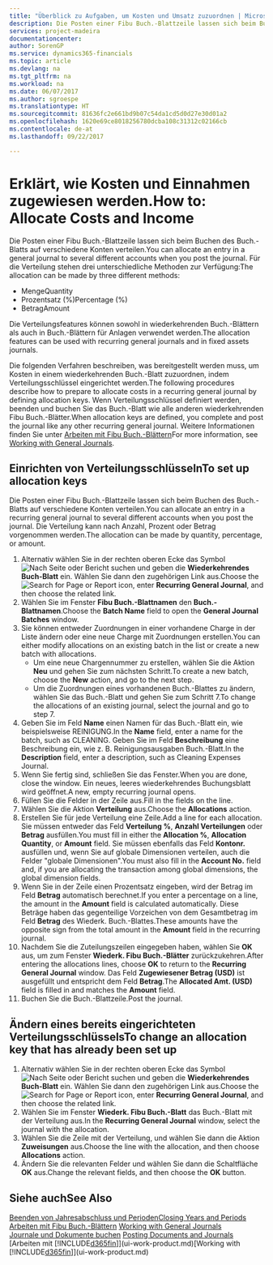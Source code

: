 ```yaml
---
title: "Überblick zu Aufgaben, um Kosten und Umsatz zuzuordnen | Microsoft Docs"
description: Die Posten einer Fibu Buch.-Blattzeile lassen sich beim Buchen des Buch.-Blatts auf verschiedene Konten verteilen.
services: project-madeira
documentationcenter: 
author: SorenGP
ms.service: dynamics365-financials
ms.topic: article
ms.devlang: na
ms.tgt_pltfrm: na
ms.workload: na
ms.date: 06/07/2017
ms.author: sgroespe
ms.translationtype: HT
ms.sourcegitcommit: 81636fc2e661bd9b07c54da1cd5d0d27e30d01a2
ms.openlocfilehash: 1620e69ce8018256780dcba108c31312c02166cb
ms.contentlocale: de-at
ms.lasthandoff: 09/22/2017

---
```

# <a name="how-to-allocate-costs-and-income"></a><span data-ttu-id="41834-103">Erklärt, wie Kosten und Einnahmen zugewiesen werden.</span><span class="sxs-lookup"><span data-stu-id="41834-103">How to: Allocate Costs and Income</span></span>
<span data-ttu-id="41834-104">Die Posten einer Fibu Buch.-Blattzeile lassen sich beim Buchen des Buch.-Blatts auf verschiedene Konten verteilen.</span><span class="sxs-lookup"><span data-stu-id="41834-104">You can allocate an entry in a general journal to several different accounts when you post the journal.</span></span> <span data-ttu-id="41834-105">Für die Verteilung stehen drei unterschiedliche Methoden zur Verfügung:</span><span class="sxs-lookup"><span data-stu-id="41834-105">The allocation can be made by three different methods:</span></span>

* <span data-ttu-id="41834-106">Menge</span><span class="sxs-lookup"><span data-stu-id="41834-106">Quantity</span></span>
* <span data-ttu-id="41834-107">Prozentsatz (%)</span><span class="sxs-lookup"><span data-stu-id="41834-107">Percentage (%)</span></span>
* <span data-ttu-id="41834-108">Betrag</span><span class="sxs-lookup"><span data-stu-id="41834-108">Amount</span></span>

<span data-ttu-id="41834-109">Die Verteilungsfeatures können sowohl in wiederkehrenden Buch.-Blättern als auch in Buch.-Blättern für Anlagen verwendet werden.</span><span class="sxs-lookup"><span data-stu-id="41834-109">The allocation features can be used with recurring general journals and in fixed assets journals.</span></span>
<!--You can also distribute the cost or revenue of a line to an intercompany partner when you post a sales or purchase document. When you post the document, a line will be posted in your general journal, and a corresponding line will be created in the intercompany outbox.-->

<span data-ttu-id="41834-110">Die folgenden Verfahren beschreiben, was bereitgestellt werden muss, um Kosten in einem wiederkehrenden Buch.-Blatt zuzuordnen, indem Verteilungsschlüssel eingerichtet werden.</span><span class="sxs-lookup"><span data-stu-id="41834-110">The following procedures describe how to prepare to allocate costs in a recurring general journal by defining allocation keys.</span></span> <span data-ttu-id="41834-111">Wenn Verteilungsschlüssel definiert werden, beenden und buchen Sie das Buch.-Blatt wie alle anderen wiederkehrenden Fibu Buch.-Blätter.</span><span class="sxs-lookup"><span data-stu-id="41834-111">When allocation keys are defined, you complete and post the journal like any other recurring general journal.</span></span> <span data-ttu-id="41834-112">Weitere Informationen finden Sie unter [Arbeiten mit Fibu Buch.-Blättern](ui-work-general-journals.md)</span><span class="sxs-lookup"><span data-stu-id="41834-112">For more information, see [Working with General Journals](ui-work-general-journals.md).</span></span>

## <a name="to-set-up-allocation-keys"></a><span data-ttu-id="41834-113">Einrichten von Verteilungsschlüsseln</span><span class="sxs-lookup"><span data-stu-id="41834-113">To set up allocation keys</span></span>
<span data-ttu-id="41834-114">Die Posten einer Fibu Buch.-Blattzeile lassen sich beim Buchen des Buch.-Blatts auf verschiedene Konten verteilen.</span><span class="sxs-lookup"><span data-stu-id="41834-114">You can allocate an entry in a recurring general journal to several different accounts when you post the journal.</span></span> <span data-ttu-id="41834-115">Die Verteilung kann nach Anzahl, Prozent oder Betrag vorgenommen werden.</span><span class="sxs-lookup"><span data-stu-id="41834-115">The allocation can be made by quantity, percentage, or amount.</span></span>
1. <span data-ttu-id="41834-116">Alternativ wählen Sie in der rechten oberen Ecke das Symbol ![Nach Seite oder Bericht suchen](media/ui-search/search_small.png "Nach Seite oder Bericht suchen") und geben die **Wiederkehrendes Buch-Blatt** ein. Wählen Sie dann den zugehörigen Link aus.</span><span class="sxs-lookup"><span data-stu-id="41834-116">Choose the ![Search for Page or Report](media/ui-search/search_small.png "Search for Page or Report icon") icon, enter **Recurring General Journal**, and then choose the related link.</span></span>
2. <span data-ttu-id="41834-117">Wählen Sie im Fenster **Fibu Buch.-Blattnamen** den **Buch.-Blattnamen**.</span><span class="sxs-lookup"><span data-stu-id="41834-117">Choose the **Batch Name** field to open the **General Journal Batches** window.</span></span>
3. <span data-ttu-id="41834-118">Sie können entweder Zuordnungen in einer vorhandene Charge in der Liste ändern oder eine neue Charge mit Zuordnungen erstellen.</span><span class="sxs-lookup"><span data-stu-id="41834-118">You can either modify allocations on an existing batch in the list or create a new batch with allocations.</span></span>
   * <span data-ttu-id="41834-119">Um eine neue Chargennummer zu erstellen, wählen Sie die Aktion **Neu** und gehen Sie zum nächsten Schritt.</span><span class="sxs-lookup"><span data-stu-id="41834-119">To create a new batch, choose the **New** action, and go to the next step.</span></span>
   * <span data-ttu-id="41834-120">Um die Zuordnungen eines vorhandenen Buch.-Blattes zu ändern, wählen Sie das Buch.-Blatt und gehen Sie zum Schritt 7.</span><span class="sxs-lookup"><span data-stu-id="41834-120">To change the allocations of an existing journal, select the journal and go to step 7.</span></span>    
4. <span data-ttu-id="41834-121">Geben Sie im Feld **Name** einen Namen für das Buch.-Blatt ein, wie beispielsweise REINIGUNG.</span><span class="sxs-lookup"><span data-stu-id="41834-121">In the **Name** field, enter a name for the batch, such as CLEANING.</span></span> <span data-ttu-id="41834-122">Geben Sie im Feld **Beschreibung** eine Beschreibung ein, wie z. B. Reinigungsausgaben Buch.-Blatt.</span><span class="sxs-lookup"><span data-stu-id="41834-122">In the **Description** field, enter a description, such as Cleaning Expenses Journal.</span></span>
5. <span data-ttu-id="41834-123">Wenn Sie fertig sind, schließen Sie das Fenster.</span><span class="sxs-lookup"><span data-stu-id="41834-123">When you are done, close the window.</span></span> <span data-ttu-id="41834-124">Ein neues, leeres wiederkehrendes Buchungsblatt wird geöffnet.</span><span class="sxs-lookup"><span data-stu-id="41834-124">A new, empty recurring journal opens.</span></span>
6. <span data-ttu-id="41834-125">Füllen Sie die Felder in der Zeile aus.</span><span class="sxs-lookup"><span data-stu-id="41834-125">Fill in the fields on the line.</span></span>
7. <span data-ttu-id="41834-126">Wählen Sie die Aktion **Verteilung** aus.</span><span class="sxs-lookup"><span data-stu-id="41834-126">Choose the **Allocations** action.</span></span>
8. <span data-ttu-id="41834-127">Erstellen Sie für jede Verteilung eine Zeile.</span><span class="sxs-lookup"><span data-stu-id="41834-127">Add a line for each allocation.</span></span> <span data-ttu-id="41834-128">Sie müssen entweder das Feld **Verteilung %**, **Anzahl Verteilungen** oder **Betrag** ausfüllen.</span><span class="sxs-lookup"><span data-stu-id="41834-128">You must fill in either the **Allocation %**, **Allocation Quantity**, or **Amount** field.</span></span> <span data-ttu-id="41834-129">Sie müssen ebenfalls das Feld **Kontonr.** ausfüllen und, wenn Sie auf globale Dimensionen verteilen, auch die Felder "globale Dimensionen".</span><span class="sxs-lookup"><span data-stu-id="41834-129">You must also fill in the **Account No.** field and, if you are allocating the transaction among global dimensions, the global dimension fields.</span></span>
9. <span data-ttu-id="41834-130">Wenn Sie in der Zeile einen Prozentsatz eingeben, wird der Betrag im Feld **Betrag** automatisch berechnet.</span><span class="sxs-lookup"><span data-stu-id="41834-130">If you enter a percentage on a line, the amount in the **Amount** field is calculated automatically.</span></span> <span data-ttu-id="41834-131">Diese Beträge haben das gegenteilige Vorzeichen von dem Gesamtbetrag im Feld **Betrag** des Wiederk. Buch.-Blattes.</span><span class="sxs-lookup"><span data-stu-id="41834-131">These amounts have the opposite sign from the total amount in the **Amount** field in the recurring journal.</span></span>
10. <span data-ttu-id="41834-132">Nachdem Sie die Zuteilungszeilen eingegeben haben, wählen Sie **OK** aus, um zum Fenster **Wiederk. Fibu Buch.-Blätter** zurückzukehren.</span><span class="sxs-lookup"><span data-stu-id="41834-132">After entering the allocations lines, choose **OK** to return to the **Recurring General Journal** window.</span></span> <span data-ttu-id="41834-133">Das Feld **Zugewiesener Betrag (USD)** ist ausgefüllt und entspricht dem Feld **Betrag**.</span><span class="sxs-lookup"><span data-stu-id="41834-133">The **Allocated Amt. (USD)** field is filled in and matches the **Amount** field.</span></span>
11. <span data-ttu-id="41834-134">Buchen Sie die Buch.-Blattzeile.</span><span class="sxs-lookup"><span data-stu-id="41834-134">Post the journal.</span></span>

## <a name="to-change-an-allocation-key-that-has-already-been-set-up"></a><span data-ttu-id="41834-135">Ändern eines bereits eingerichteten Verteilungsschlüssels</span><span class="sxs-lookup"><span data-stu-id="41834-135">To change an allocation key that has already been set up</span></span>
1. <span data-ttu-id="41834-136">Alternativ wählen Sie in der rechten oberen Ecke das Symbol ![Nach Seite oder Bericht suchen](media/ui-search/search_small.png "Nach Seite oder Bericht suchen") und geben die **Wiederkehrendes Buch-Blatt** ein. Wählen Sie dann den zugehörigen Link aus.</span><span class="sxs-lookup"><span data-stu-id="41834-136">Choose the ![Search for Page or Report](media/ui-search/search_small.png "Search for Page or Report icon") icon, enter **Recurring General Journal**, and then choose the related link.</span></span>
2. <span data-ttu-id="41834-137">Wählen Sie im Fenster **Wiederk. Fibu Buch.-Blatt** das Buch.-Blatt mit der Verteilung aus.</span><span class="sxs-lookup"><span data-stu-id="41834-137">In the **Recurring General Journal** window, select the journal with the allocation.</span></span>
3. <span data-ttu-id="41834-138">Wählen Sie die Zeile mit der Verteilung, und wählen Sie dann die Aktion **Zuweisungen** aus.</span><span class="sxs-lookup"><span data-stu-id="41834-138">Choose the line with the allocation, and then choose **Allocations** action.</span></span>
4. <span data-ttu-id="41834-139">Ändern Sie die relevanten Felder und wählen Sie dann die Schaltfläche **OK** aus.</span><span class="sxs-lookup"><span data-stu-id="41834-139">Change the relevant fields, and then choose the **OK** button.</span></span>

## <a name="see-also"></a><span data-ttu-id="41834-140">Siehe auch</span><span class="sxs-lookup"><span data-stu-id="41834-140">See Also</span></span>
[<span data-ttu-id="41834-141">Beenden von Jahresabschluss und Perioden</span><span class="sxs-lookup"><span data-stu-id="41834-141">Closing Years and Periods</span></span>](year-close-years-periods.md)  
<span data-ttu-id="41834-142">[Arbeiten mit Fibu Buch.-Blättern](ui-work-general-journals.md)  </span><span class="sxs-lookup"><span data-stu-id="41834-142">[Working with General Journals](ui-work-general-journals.md)  </span></span>  
<span data-ttu-id="41834-143">[Journale und Dokumente buchen](ui-post-documents-journals.md)  </span><span class="sxs-lookup"><span data-stu-id="41834-143">[Posting Documents and Journals](ui-post-documents-journals.md)  </span></span>  
<span data-ttu-id="41834-144">[Arbeiten mit [!INCLUDE[d365fin](includes/d365fin_md.md)]](ui-work-product.md)</span><span class="sxs-lookup"><span data-stu-id="41834-144">[Working with [!INCLUDE[d365fin](includes/d365fin_md.md)]](ui-work-product.md)</span></span>

